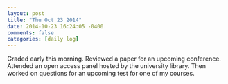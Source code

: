```yaml
---
layout: post
title: "Thu Oct 23 2014"
date: 2014-10-23 16:24:05 -0400
comments: false
categories: [daily log]
---
```


Graded early this morning. Reviewed a paper for an upcoming conference. Attended
an open access panel hosted by the university library. Then worked on questions
for an upcoming test for one of my courses.
